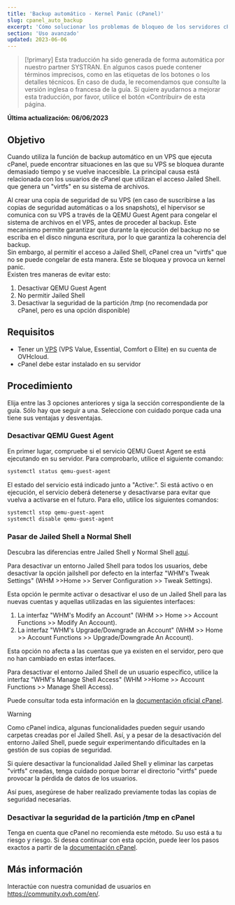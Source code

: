 ```yaml
---
title: 'Backup automático - Kernel Panic (cPanel)'
slug: cpanel_auto_backup
excerpt: 'Cómo solucionar los problemas de bloqueo de los servidores cPanel durante el backup automático de OVHcloud'
section: 'Uso avanzado'
updated: 2023-06-06
---
```


> [!primary]
> Esta traducción ha sido generada de forma automática por nuestro partner SYSTRAN. En algunos casos puede contener términos imprecisos, como en las etiquetas de los botones o los detalles técnicos. En caso de duda, le recomendamos que consulte la versión inglesa o francesa de la guía. Si quiere ayudarnos a mejorar esta traducción, por favor, utilice el botón «Contribuir» de esta página.
> 

**Última actualización: 06/06/2023**

## Objetivo

Cuando utiliza la función de backup automático en un VPS que ejecuta cPanel, puede encontrar situaciones en las que su VPS se bloquea durante demasiado tiempo y se vuelve inaccesible. La principal causa está relacionada con los usuarios de cPanel que utilizan el acceso Jailed Shell. que genera un "virtfs" en su sistema de archivos. 

Al crear una copia de seguridad de su VPS (en caso de suscribirse a las copias de seguridad automáticas o a los snapshots), el hipervisor se comunica con su VPS a través de la QEMU Guest Agent para congelar el sistema de archivos en el VPS, antes de proceder al backup. Este mecanismo permite garantizar que durante la ejecución del backup no se escriba en el disco ninguna escritura, por lo que garantiza la coherencia del backup.
<br>Sin embargo, al permitir el acceso a Jailed Shell, cPanel crea un "virtfs" que no se puede congelar de esta manera. Este se bloquea y provoca un kernel panic.
<br>Existen tres maneras de evitar esto:

1. Desactivar QEMU Guest Agent
2. No permitir Jailed Shell
3. Desactivar la seguridad de la partición /tmp (no recomendada por cPanel, pero es una opción disponible)

## Requisitos

- Tener un [VPS](https://www.ovhcloud.com/es-es/vps/) (VPS Value, Essential, Comfort o Elite) en su cuenta de OVHcloud.
- cPanel debe estar instalado en su servidor

## Procedimiento

Elija entre las 3 opciones anteriores y siga la sección correspondiente de la guía. Sólo hay que seguir a una.
Seleccione con cuidado porque cada una tiene sus ventajas y desventajas.

### Desactivar QEMU Guest Agent

En primer lugar, compruebe si el servicio QEMU Guest Agent se está ejecutando en su servidor. Para comprobarlo, utilice el siguiente comando:

```bash
systemctl status qemu-guest-agent
```

El estado del servicio está indicado junto a "Active:". Si está activo o en ejecución, el servicio deberá detenerse y desactivarse para evitar que vuelva a activarse en el futuro. Para ello, utilice los siguientes comandos:

```bash
systemctl stop qemu-guest-agent
systemctl disable qemu-guest-agent
```

### Pasar de Jailed Shell a Normal Shell

Descubra las diferencias entre Jailed Shell y Normal Shell [aquí](https://support.cpanel.net/hc/en-us/articles/360051992634-Differences-Between-Normal-and-Jailed-Shell).

Para desactivar un entorno Jailed Shell para todos los usuarios, debe desactivar la opción jailshell por defecto en la interfaz "WHM's Tweak Settings" (WHM >>Home >> Server Configuration >> Tweak Settings).

Esta opción le permite activar o desactivar el uso de un Jailed Shell para las nuevas cuentas y aquellas utilizadas en las siguientes interfaces:

1. La interfaz "WHM's Modify an Account" (WHM >> Home >> Account Functions >> Modify An Account).
2. La interfaz "WHM's Upgrade/Downgrade an Account" (WHM >> Home >> Account Functions >> Upgrade/Downgrade An Account).

Esta opción no afecta a las cuentas que ya existen en el servidor, pero que no han cambiado en estas interfaces.

Para desactivar el entorno Jailed Shell de un usuario específico, utilice la interfaz "WHM's Manage Shell Access" (WHM >>Home >> Account Functions >> Manage Shell Access).

Puede consultar toda esta información en la [documentación oficial cPanel](https://docs.cpanel.net/knowledge-base/accounts/virtfs-jailed-shell/#disable-or-remove-a-jailed-shell-environment).

> [!warning]
>
> Como cPanel indica, algunas funcionalidades pueden seguir usando carpetas creadas por el Jailed Shell. Así, y a pesar de la desactivación del entorno Jailed Shell, puede seguir experimentando dificultades en la gestión de sus copias de seguridad.
>
> Si quiere desactivar la funcionalidad Jailed Shell y eliminar las carpetas "virtfs" creadas, tenga cuidado porque borrar el directorio "virtfs" puede provocar la pérdida de datos de los usuarios.
>
> Así pues, asegúrese de haber realizado previamente todas las copias de seguridad necesarias.

### Desactivar la seguridad de la partición /tmp en cPanel

Tenga en cuenta que cPanel no recomienda este método. Su uso está a tu riesgo y riesgo. Si desea continuar con esta opción, puede leer los pasos exactos a partir de la [documentación cPanel](https://docs.cpanel.net/knowledge-base/security/tips-to-make-your-server-more-secure/#harden-your-tmp-partition).

## Más información

Interactúe con nuestra comunidad de usuarios en <https://community.ovh.com/en/>.
